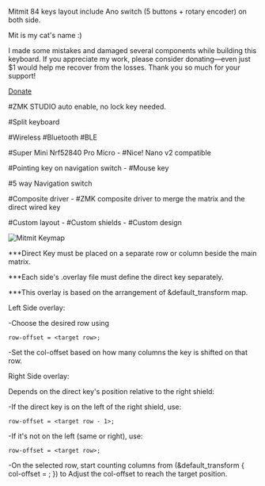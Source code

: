 Mitmit 84 keys layout include Ano switch (5 buttons + rotary encoder) on both side.

Mit is my cat's name :) 

I made some mistakes and damaged several components while building this keyboard. If you appreciate my work, please consider donating—even just $1 would help me recover from the losses. Thank you so much for your support!

[Donate](https://paypal.me/99001194)

#ZMK STUDIO auto enable, no lock key needed.

#Split keyboard

#Wireless #Bluetooth #BLE

#Super Mini Nrf52840 Pro Micro - #Nice! Nano v2 compatible

#Pointing key on navigation switch - #Mouse key

#5 way Navigation switch

#Composite driver - #ZMK composite driver to merge the matrix and the direct wired key

#Custom layout - #Custom shields - #Custom design




   
![Mitmit Keymap](keymap-drawer/Mitmit.svg)


***Direct Key must be placed on a separate row or column beside the main matrix.

***Each side's .overlay file must define the direct key separately.

***This overlay is based on the arrangement of &default_transform map.

Left Side overlay:

  -Choose the desired row using 
  
    row-offset = <target row>;
  
  -Set the col-offset based on how many columns the key is shifted on that row.

Right Side overlay:

  Depends on the direct key's position relative to the right shield:
  
  -If the direct key is on the left of the right shield, use:
  
    row-offset = <target row - 1>;
    
  -If it's not on the left (same or right), use:
  
    row-offset = <target row>;
    
  -On the selected row, start counting columns from (&default_transform { col-offset = <shifted RC>; }) to Adjust the col-offset to reach the target position.
